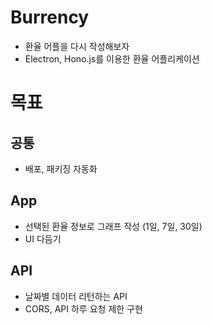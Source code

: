 # Burrency
- 환율 어플을 다시 작성해보자
- Electron, Hono.js를 이용한 환율 어플리케이션

# 목표
## 공통
- 배포, 패키징 자동화

## App
- 선택된 환율 정보로 그래프 작성 (1일, 7일, 30일)
- UI 다듬기

## API
- 날짜별 데이터 리턴하는 API
- CORS, API 하루 요청 제한 구현
